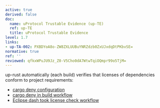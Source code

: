 ```yaml
---
active: true
derived: false
doc:
  name: uProtocol Trustable Evidence (up-TE)
  ref: up-TE
  title: uProtocol Trustable Evidence
level: 1.7
links:
- up-TA-002: PXBDYoA8o-ZW8ZXLUUBuYNRZdzb0ZxUJxdqDtPKbvSE=
normative: true
ref: ''
reviewed: qfkxWPuJU9Jz_Z0-V5Cho0dA7WtwTqiOQmpr99o5TjM=
---
```


up-rust automatically (each build) verifies that licenses of dependencies conform to project requirements:

- [cargo deny configuration](/up-rust/deny.toml)
- [cargo deny in build workflow](/up-rust/.github/workflows/check.yaml)
- [Eclipse dash took license check workflow](/up-rust/.github/workflows/check-dependencies.yaml)
